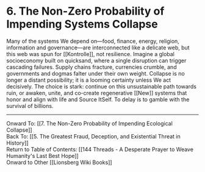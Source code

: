 # 6. The Non-Zero Probability of Impending Systems Collapse

Many of the systems We depend on—food, finance, energy, religion, information and governance—are interconnected like a delicate web, but this web was spun for [[Kontrolle]], not resilience. Imagine a global socioeconomy built on quicksand, where a single disruption can trigger cascading failures. Supply chains fracture, currencies crumble, and governments and dogmas falter under their own weight. Collapse is no longer a distant possibility; it is a looming certainty unless We act decisively. The choice is stark: continue on this unsustainable path towards ruin, or awaken, unite, and co-create regenerative [[New]] systems that honor and align with life and Source ItSelf. To delay is to gamble with the survival of billions. 

____

Onward To: [[7. The Non-Zero Probability of Impending Ecological Collapse]]  
Back To: [[5. The Greatest Fraud, Deception, and Existential Threat in History]]  
Return to Table of Contents: [[144 Threads - A Desperate Prayer to Weave Humanity's Last Best Hope]]  
Onward to Other [[Lionsberg Wiki Books]]  
